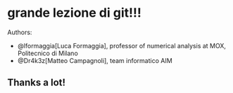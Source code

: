 # grande lezione di git!!!

Authors:
- @lformaggia[Luca Formaggia], professor of numerical analysis at MOX, Politecnico di Milano
- @Dr4k3z[Matteo Campagnoli], team informatico AIM

## Thanks a lot!